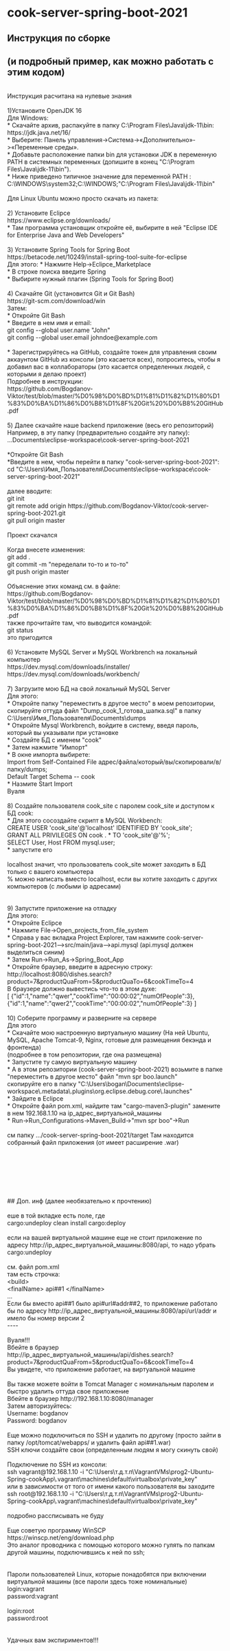 # cook-server-spring-boot-2021
## Инструкция по сборке
## (и подробный пример, как можно работать с этим кодом)
<br>
Инструкция расчитана на нулевые знания<br>
<br>
1)Установите OpenJDK 16<br>
Для Windows:<br>
* Скачайте архив, распакуйте в папку C:\Program Files\Java\jdk-11\bin:<br>
https://jdk.java.net/16/<br>
* Выберите: Панель управления->Система->«Дополнительно»->«Переменные среды».<br>
* Добавьте расположение папки bin для установки JDK в переменную PATH в системных переменных (допишите в конец "C:\Program Files\Java\jdk-11\bin").<br>
* Ниже приведено типичное значение для переменной PATH :<br>
  C:\WINDOWS\system32;C:\WINDOWS;"C:\Program Files\Java\jdk-11\bin"<br>
<br>
Для Linux Ubuntu можно просто скачать из пакета:<br>
<br>
2) Установите Eclipce <br>
https://www.eclipse.org/downloads/<br>
* Там программа установщик откройте её, выбирите в ней "Eclipse IDE for Enterprise Java and Web Developers"<br>
<br>
3) Установите Spring Tools for Spring Boot<br>
https://betacode.net/10249/install-spring-tool-suite-for-eclipse<br>
Для этого:
* Нажмите Help->Eclipce_Marketplace<br>
* В строке поиска введите Spring<br>
* Выбирите нужный плагин (Spring Tools for Spring Boot)<br>
<br>
4) Скачайте Git (установится Git и Git Bash)<br>
https://git-scm.com/download/win<br>
Затем:<br>
* Откройте Git Bash<br>
* Введите в нем имя и email:<br>
git config --global user.name "John"<br>
git config --global user.email johndoe@example.com<br>
<br>
* Зарегистрируйтесь на GitHub, создайте токен для управления своим аккаунтом GitHub из консоли (это касается всех), попроситесь, чтобы я добавил вас в коллабораторы (это касается определенных людей, с которыми я делаю проект)<br>
Подробнее в инструкции:<br>
https://github.com/Bogdanov-Viktor/test/blob/master/%D0%98%D0%BD%D1%81%D1%82%D1%80%D1%83%D0%BA%D1%86%D0%B8%D1%8F%20Git%20%D0%B8%20GitHub.pdf<br>
<br>
5) Далее скачайте наше backend приложение (весь его репозиторий)<br>
Например, в эту папку (предварительно создайте эту папку):<br>
...Documents\eclipse-workspace\cook-server-spring-boot-2021<br>
<br>
*Откройте Git Bash<br>
*Введите в нем, чтобы перейти в папку "cook-server-spring-boot-2021":<br>
cd "C:\Users\Имя_Пользователя\Documents\eclipse-workspace\cook-server-spring-boot-2021"<br>
<br>
далее вводите:<br>
git init<br>
git remote add origin https://github.com/Bogdanov-Viktor/cook-server-spring-boot-2021.git<br>
git pull origin master<br>
<br>
Проект скачался<br>
<br>
Когда внесете изменения:<br>
git add .<br>
git commit -m "переделали то-то и то-то"<br>
git push origin master<br>
<br>
Объяснение этих команд см. в файле:<br>
https://github.com/Bogdanov-Viktor/test/blob/master/%D0%98%D0%BD%D1%81%D1%82%D1%80%D1%83%D0%BA%D1%86%D0%B8%D1%8F%20Git%20%D0%B8%20GitHub.pdf<br>
также прочитайте там, что выводится командой:<br>
git status<br>
 это пригодится<br>
<br>
6) Установите MySQL Server и MySQL Workbrench на локальный компьютер<br>
https://dev.mysql.com/downloads/installer/<br>
https://dev.mysql.com/downloads/workbench/<br>
<br>
7) Загрузите мою БД на свой локальный MySQL Server<br>
Для этого:<br>
* Откройте папку "переместить в другое место" в моем репозитории, скопируйте оттуда файл "Dump_cook_1_готова_шапка.sql" в папку C:\Users\Имя_Пользователя\Documents\dumps<br>
* Откройте Mysql Workbrench, войдите в систему, введя пароль, который вы указывали при установке<br>
* Создайте БД с именем "cook"<br>
* Затем нажмите "Импорт"<br>
* В окне импорта выбирете:<br>
Import from Self-Contained File адрес/файла/который/вы/скопировали/в/папку/dumps;<br>
Default Target Schema -- cook<br>
* Назмите Start Import<br>
Вуаля<br>
<br>
8) Создайте пользователя cook_site с паролем cook_site и доступом к БД cook:<br>
* Для этого сосоздайте скрипт в MySQL Workbench:<br>
CREATE USER 'cook_site'@'localhost' IDENTIFIED BY 'cook_site';<br>
GRANT ALL PRIVILEGES ON cook . * TO 'cook_site'@'%';<br>
SELECT User, Host FROM mysql.user;<br>
* запустите его<br>
<br>
localhost значит, что прользователь cook_site может заходить в БД только с вашего компьютера<br>
% можно написать вместо localhost, если вы хотите заходить с других компьютеров (с любыми ip адресами)<br>
<br>
<br>
9) Запустите приложение на отладку<br>
Для этого:<br>
* Откройте Eclipce<br>
* Нажмите File->Open_projects_from_file_system<br>
* Справа у вас вкладка Project Explorer, там нажмите cook-server-spring-boot-2021-->src/main/java-->api.mysql (api.mysql должен выделиться синим)<br>
* Затем Run->Run_As->Spring_Boot_App<br>
* Откройте браузер, введите в адресную строку:<br>
 http://localhost:8080/dishes.search?product=7&productQuaFrom=5&productQuaTo=6&cookTimeTo=4<br>
В браузере должно вывестись что-то в этом духе:<br>
 [ {"id":1,"name":"qwer","cookTime":"00:00:02","numOfPeople":3}, {"id":1,"name":"qwer2","cookTime":"00:00:02","numOfPeople":3} ]<br>
<br>
10) Соберите программу и разверните на сервере<br>
Для этого<br>
* Скачайте мою настроенную виртуальную машину (На ней Ubuntu, MySQL, Apache Tomcat-9, Nginx, готовые для размещения бекэнда и фронтенда)<br>
(подробнее в том репозитории, где она размещена)<br>
* Запустите ту самую виртуальную машину<br>
* А в этом репозитории (cook-server-spring-boot-2021) возьмите в папке "переместить в другое место" файл "mvn spr boo.launch"<br>
скопируйте его в папку "C:\Users\bogan\Documents\eclipse-workspace\.metadata\.plugins\org.eclipse.debug.core\.launches"<br>
* Зайдите в Eclipce<br>
* Откройте файл pom.xml, найдите там "cargo-maven3-plugin" замените в нем 192.168.1.10 на ip_адрес_виртуальной_машины<br>
* Run->Run_Configurations->Maven_Build->"mvn spr boo"->Run<br>
<br>
cм папку .../cook-server-spring-boot-2021/target Там находится собранный файл приложения (от имеет расширение .war)<br>
<br>
<br>
<br>
<br>
<br>
<br>
<br>
## Доп. инф (далее необязательно к прочтению)<br>
<br>
еше в той вкладке есть поле, где<br>
cargo:undeploy clean install cargo:deploy<br>
<br>
если на вашей виртуальной машине еще не стоит приложение по адресу http://ip_адрес_виртуальной_машины:8080/api, то надо убрать cargo:undeploy <br>
<br>
см. файл pom.xml<br>
там есть строчка:<br>
&ltbuild&gt    <br>
&ltfinalName&gt api##1 &lt/finalName&gt   <br>
...<br>
Если бы вместо api##1 было api#url#addr##2, то приложение работало бы по адресу http://ip_адрес_виртуальной_машины:8080/api/url/addr и имело бы номер версии 2<br>
----<br>
<br>
Вуаля!!!<br>
Вбейте в браузер<br>
http://ip_адрес_виртуальной_машины/api/dishes.search?product=7&productQuaFrom=5&productQuaTo=6&cookTimeTo=4<br>
Вы увидете, что приложение работает, на виртуальной машине<br>
<br>
Вы также можете войти в Tomcat Manager с номинальным паролем и быстро удалить оттуда свое приложение<br>
Вбейте в браузер http://192.168.1.10:8080/manager<br>
Затем авторизуйтесь:<br>
Username: bogdanov<br>
Password: bogdanov<br>
<br>
Еще можно подключиться по SSH и удалить по другому (просто зайти в папку /opt/tomcat/webapps/ и удалить файл api##1.war)<br>
SSH ключи создайте свои (определенным людям я могу скинуть свой)<br>
<br>
Подключение по SSH из консоли:<br>
ssh vagrant@192.168.1.10 -i "C:\Users\т.д.т.п\VagrantVMs\prog2-Ubuntu-Spring-cookApp\.vagrant\machines\default\virtualbox\private_key"<br>
или в зависимости от того от имени какого пользователя вы заходите<br>
ssh root@192.168.1.10 -i "C:\Users\т.д.т.п\VagrantVMs\prog2-Ubuntu-Spring-cookApp\.vagrant\machines\default\virtualbox\private_key"<br>
<br>
подробно рассписывать не буду<br>
<br>
Еще советую программу WinSCP<br>
https://winscp.net/eng/download.php<br>
Это аналог проводника c помощью которого можно гулять по папкам другой машины, подключившись к ней по ssh;<br>
<br>
<br>
Пароли пользователей Linux, которые понадобятся при включении виртуальной машины (все пароли здесь тоже номинальные)<br>
login:vagrant<br>
password:vagrant<br>
<br>
login:root<br>
password:root<br>
<br>
<br>
Удачных вам экспириментов!!!

